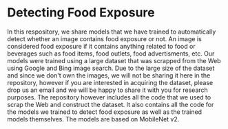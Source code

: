 # Detecting Food Exposure
In this respository, we share models that we have trained to automatically detect whether an image contains food exposure or not. An image is considered food exposure if it contains anything related to food or beverages such as food items, food outlets, food advertisments, etc. Our models were trained using a large dataset that was scrapped from the Web using Google and Bing image search. Due to the large size of the dataset and since we don't own the images, we will not be sharing it here in the repository, however if you are interested in acquiring the dataset, please drop us an email and we will be happy to share it with you for research purposes.
The repository however includes all the code that we used to scrap the Web and construct the dataset. It also contains all the code for the models we trained to detect food exposure as well as the trained models themselves. The models are based on MobileNet v2. 
